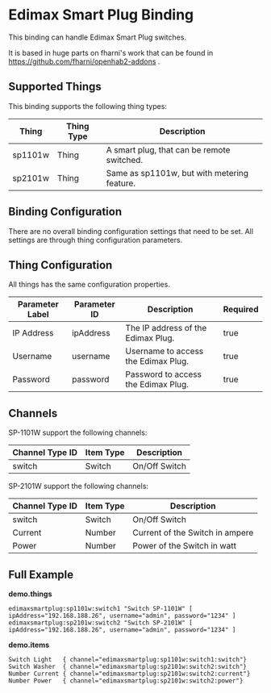 # Edimax Smart Plug Binding

This binding can handle Edimax Smart Plug switches.

It is based in huge parts on fharni's work that can be found in
https://github.com/fharni/openhab2-addons .

## Supported Things

This binding supports the following thing types:

| Thing        | Thing Type | Description                                            |
|--------------|------------|--------------------------------------------------------|
| sp1101w      | Thing      | A smart plug, that can be remote switched.             |
| sp2101w      | Thing      | Same as sp1101w, but with metering feature.            |

## Binding Configuration

There are no overall binding configuration settings that need to be set. All settings are through thing configuration parameters.

## Thing Configuration

All things has the same configuration properties.

| Parameter Label              | Parameter ID             | Description                                        | Required |
|------------------------------|--------------------------|----------------------------------------------------|----------|
| IP Address                   | ipAddress                | The IP address of the Edimax Plug.                 | true     |
| Username                     | username                 | Username to access the Edimax Plug.                | true     |
| Password                     | password                 | Password to access the Edimax Plug.                | true     |

## Channels

SP-1101W support the following channels:

| Channel Type ID | Item Type    | Description                               |
|-----------------|--------------|-------------------------------------------|
| switch          | Switch       | On/Off Switch                             |

SP-2101W support the following channels:

| Channel Type ID | Item Type    | Description                               |
|-----------------|--------------|-------------------------------------------|
| switch          | Switch       | On/Off Switch                             |
| Current         | Number       | Current of the Switch in ampere           |
| Power           | Number       | Power of the Switch in watt               |

## Full Example

**demo.things**

```
edimaxsmartplug:sp1101w:switch1 "Switch SP-1101W" [ ipAddress="192.168.188.26", username="admin", password="1234" ]
edimaxsmartplug:sp2101w:switch2 "Switch SP-2101W" [ ipAddress="192.168.188.26", username="admin", password="1234" ]
```

**demo.items**

```
Switch Light   { channel="edimaxsmartplug:sp1101w:switch1:switch"}
Switch Washer  { channel="edimaxsmartplug:sp2101w:switch2:switch"}
Number Current { channel="edimaxsmartplug:sp2101w:switch2:current"}
Number Power   { channel="edimaxsmartplug:sp2101w:switch2:power"}
```
